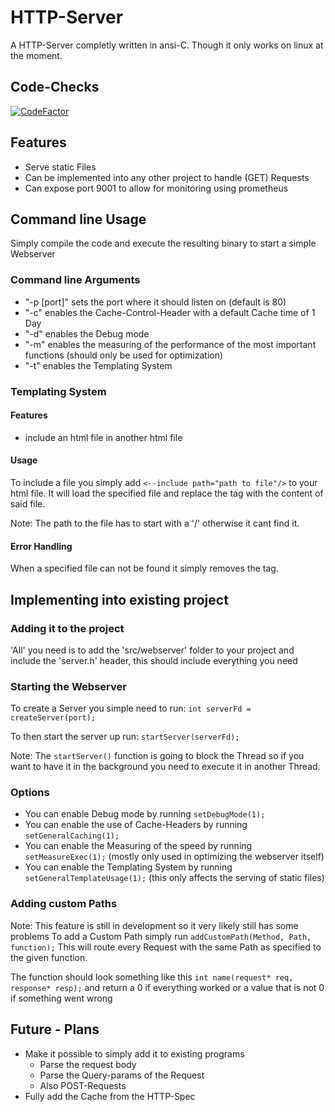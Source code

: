 # HTTP-Server
A HTTP-Server completly written in ansi-C.
Though it only works on linux at the moment.

## Code-Checks
[![CodeFactor](https://www.codefactor.io/repository/github/lol3rrr/http-server/badge)](https://www.codefactor.io/repository/github/lol3rrr/http-server)

## Features
* Serve static Files
* Can be implemented into any other project to handle (GET) Requests
* Can expose port 9001 to allow for monitoring using prometheus

## Command line Usage
Simply compile the code and execute the resulting binary to start a simple Webserver

### Command line Arguments
* "-p [port]" sets the port where it should listen on (default is 80)
* "-c" enables the Cache-Control-Header with a default Cache time of 1 Day
* "-d" enables the Debug mode
* "-m" enables the measuring of the performance of the most important functions (should only be used for optimization)
* "-t" enables the Templating System

### Templating System

#### Features
- include an html file in another html file

#### Usage
To include a file you simply add `<--include path="path to file"/>` to your html file.
It will load the specified file and replace the tag with the content of said file.

Note: The path to the file has to start with a '/' otherwise it cant find it.

#### Error Handling
When a specified file can not be found it simply removes the tag.

## Implementing into existing project

### Adding it to the project
'All' you need is to add the 'src/webserver' folder to your project and include the 'server.h' header, this should include everything you need

### Starting the Webserver
To create a Server you simple need to run:
`int serverFd = createServer(port);`

To then start the server up run:
`startServer(serverFd);`

Note: The `startServer()` function is going to block the Thread so if you want to have it in the background you need to execute it in another Thread.

### Options
* You can enable Debug mode by running `setDebugMode(1);`
* You can enable the use of Cache-Headers by running `setGeneralCaching(1);`
* You can enable the Measuring of the speed by running `setMeasureExec(1);` (mostly only used in optimizing the webserver itself)
* You can enable the Templating System by running `setGeneralTemplateUsage(1);` (this only affects the serving of static files)

### Adding custom Paths
Note: This feature is still in development so it very likely still has some problems
To add a Custom Path simply run `addCustomPath(Method, Path, function);`
This will route every Request with the same Path as specified to the given function.

The function should look something like this
`int name(request* req, response* resp);`
and return a 0 if everything worked or a value that is not 0 if something went wrong

## Future - Plans
* Make it possible to simply add it to existing programs
  * Parse the request body
  * Parse the Query-params of the Request
  * Also POST-Requests
* Fully add the Cache from the HTTP-Spec

